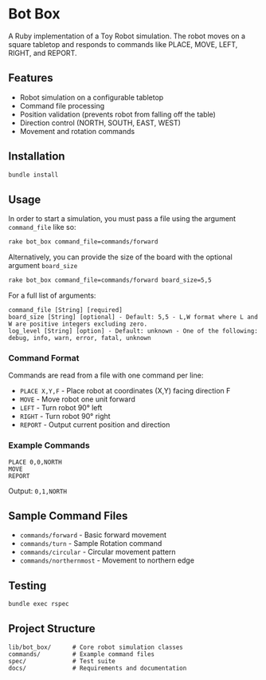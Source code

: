 
# Bot Box

A Ruby implementation of a Toy Robot simulation. The robot moves on a square tabletop and responds to commands like PLACE, MOVE, LEFT, RIGHT, and REPORT.

## Features
- Robot simulation on a configurable tabletop
- Command file processing
- Position validation (prevents robot from falling off the table)
- Direction control (NORTH, SOUTH, EAST, WEST)
- Movement and rotation commands

## Installation
```bash
bundle install
```

## Usage
In order to start a simulation, you must pass a file using the argument `command_file` like so:
```bash
rake bot_box command_file=commands/forward
```

Alternatively, you can provide the size of the board with the optional argument `board_size`
```bash
rake bot_box command_file=commands/forward board_size=5,5
```

For a full list of arguments:
```
command_file [String] [required]
board_size [String] [optional] - Default: 5,5 - L,W format where L and W are positive integers excluding zero.
log_level [String] [option] - Default: unknown - One of the following: debug, info, warn, error, fatal, unknown
```

### Command Format
Commands are read from a file with one command per line:
- `PLACE X,Y,F` - Place robot at coordinates (X,Y) facing direction F
- `MOVE` - Move robot one unit forward
- `LEFT` - Turn robot 90° left
- `RIGHT` - Turn robot 90° right  
- `REPORT` - Output current position and direction

### Example Commands
```
PLACE 0,0,NORTH
MOVE
REPORT
```
Output: `0,1,NORTH`

## Sample Command Files
- `commands/forward` - Basic forward movement
- `commands/turn` - Sample Rotation command
- `commands/circular` - Circular movement pattern
- `commands/northernmost` - Movement to northern edge

## Testing
```bash
bundle exec rspec
```

## Project Structure
```
lib/bot_box/      # Core robot simulation classes
commands/         # Example command files
spec/             # Test suite
docs/             # Requirements and documentation
```